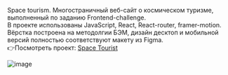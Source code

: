 Space tourism. Многостраничный веб-сайт о космическом туризме, выполненный по заданию Frontend-challenge. </br>
В проекте использованы JavaScript, React, React-router, framer-motion. </br>
Вёрстка построена на методолгии БЭМ, дизайн десктоп и мобильной версий полностью соответствуют макету из Figma. </br>
👉Посмотреть проект: [Space Tourist](https://space-tourist-react.vercel.app/home)


![image](https://github.com/ZverevichLeonid/space-tourist-react/assets/97947306/e62975d3-fb71-463b-9727-a8dfe2ddb0d1)
